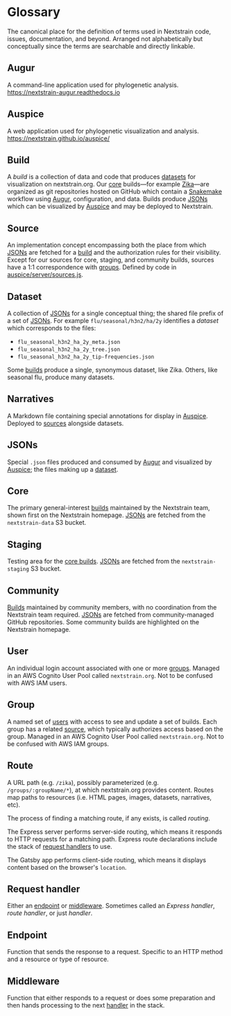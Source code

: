 # Glossary

The canonical place for the definition of terms used in Nextstrain code, issues, documentation, and beyond.
Arranged not alphabetically but conceptually since the terms are searchable and directly linkable.

## Augur

A command-line application used for phylogenetic analysis.
<https://nextstrain-augur.readthedocs.io>

## Auspice

A web application used for phylogenetic visualization and analysis.
<https://nextstrain.github.io/auspice/>

## Build

A _build_ is a collection of data and code that produces [datasets](#dataset) for visualization on nextstrain.org.
Our [core](#core) builds—for example [Zika](https://github.com/nextstrain/zika)—are organized as git repositories hosted on GitHub which contain a [Snakemake](https://snakemake.readthedocs.io) workflow using [Augur](https://nextstrain-augur.readthedocs.io), configuration, and data.
Builds produce [JSONs](#jsons) which can be visualized by [Auspice](https://nextstrain.github.io/auspice/) and may be deployed to Nextstrain.

## Source

An implementation concept encompassing both the place from which [JSONs](#jsons) are fetched for a [build](#build) and the authorization rules for their visibility.
Except for our sources for core, staging, and community builds, sources have a 1:1 correspondence with [groups](#group).
Defined by code in [auspice/server/sources.js](https://github.com/nextstrain/nextstrain.org/blob/master/auspice/server/sources.js).

## Dataset

A collection of [JSONs](#jsons) for a single conceptual thing; the shared file prefix of a set of [JSONs](#jsons).
For example `flu/seasonal/h3n2/ha/2y` identifies a _dataset_ which corresponds to the files:

* `flu_seasonal_h3n2_ha_2y_meta.json`
* `flu_seasonal_h3n2_ha_2y_tree.json`
* `flu_seasonal_h3n2_ha_2y_tip-frequencies.json`

Some [builds](#build) produce a single, synonymous dataset, like Zika.
Others, like seasonal flu, produce many datasets.

## Narratives

A Markdown file containing special annotations for display in [Auspice](#auspice).
Deployed to [sources](#source) alongside datasets.

## JSONs

Special `.json` files produced and consumed by [Augur](#augur) and visualized by [Auspice](#auspice); the files making up a [dataset](#dataset).

## Core

The primary general-interest [builds](#build) maintained by the Nextstrain team, shown first on the Nextstrain homepage.
[JSONs](#jsons) are fetched from the `nextstrain-data` S3 bucket.

## Staging

Testing area for the [core builds](#core).
[JSONs](#jsons) are fetched from the `nextstrain-staging` S3 bucket.

## Community

[Builds](#build) maintained by community members, with no coordination from the Nextstrain team required.
[JSONs](#jsons) are fetched from community-managed GitHub repositories.
Some community builds are highlighted on the Nextstrain homepage.

## User

An individual login account associated with one or more [groups](#group).
Managed in an AWS Cognito User Pool called `nextstrain.org`.
Not to be confused with AWS IAM users.

## Group

A named set of [users](#user) with access to see and update a set of builds.
Each group has a related [source](#source), which typically authorizes access based on the group.
Managed in an AWS Cognito User Pool called `nextstrain.org`.
Not to be confused with AWS IAM groups.

## Route

A URL path (e.g. `/zika`), possibly parameterized (e.g. `/groups/:groupName/*`), at which nextstrain.org provides content.
Routes map paths to resources (i.e. HTML pages, images, datasets, narratives, etc).

The process of finding a matching route, if any exists, is called _routing_.

The Express server performs server-side routing, which means it responds to HTTP requests for a matching path.
Express route declarations include the stack of [request handlers](#request-handler) to use.

The Gatsby app performs client-side routing, which means it displays content based on the browser's `location`.

## Request handler

Either an [endpoint](#endpoint) or [middleware](#middleware).
Sometimes called an _Express handler_, _route handler_, or just _handler_.

## Endpoint

Function that sends the response to a request.
Specific to an HTTP method and a resource or type of resource.

## Middleware

Function that either responds to a request or does some preparation and then hands processing to the next [handler](#request-handler) in the stack.
